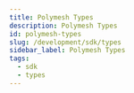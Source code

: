 ```yaml
---
title: Polymesh Types
description: Polymesh Types
id: polymesh-types
slug: /development/sdk/types
sidebar_label: Polymesh Types
tags:
  - sdk
  - types
---
```

